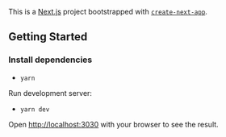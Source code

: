 This is a [Next.js](https://nextjs.org/) project bootstrapped with [`create-next-app`](https://github.com/vercel/next.js/tree/canary/packages/create-next-app).

## Getting Started

### Install dependencies

- `yarn`

Run development server:

- `yarn dev`

Open [http://localhost:3030](http://localhost:3030) with your browser to see the result.
